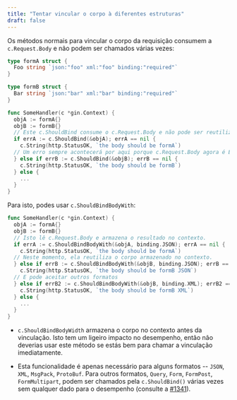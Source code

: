 ```yaml
---
title: "Tentar vincular o corpo à diferentes estruturas"
draft: false
---
```


Os métodos normais para vincular o corpo da requisição consumem a `c.Request.Body` e não podem ser chamados várias vezes:

```go
type formA struct {
  Foo string `json:"foo" xml:"foo" binding:"required"`
}

type formB struct {
  Bar string `json:"bar" xml:"bar" binding:"required"`
}

func SomeHandler(c *gin.Context) {
  objA := formA{}
  objB := formB{}
  // Este c.ShouldBind consume o c.Request.Body e não pode ser reutilizado.
  if errA := c.ShouldBind(&objA); errA == nil {
    c.String(http.StatusOK, `the body should be formA`)
  // Um erro sempre acontecerá por aqui porque c.Request.Body agora é EOF
  } else if errB := c.ShouldBind(&objB); errB == nil {
    c.String(http.StatusOK, `the body should be formB`)
  } else {
    ...
  }
}
```

Para isto, podes usar `c.ShouldBindBodyWith`:

```go
func SomeHandler(c *gin.Context) {
  objA := formA{}
  objB := formB{}
  // Isto lê c.Request.Body e armazena o resultado no contexto.
  if errA := c.ShouldBindBodyWith(&objA, binding.JSON); errA == nil {
    c.String(http.StatusOK, `the body should be formA`)
  // Neste momento, ela reutiliza o corpo armazenado no contexto.
  } else if errB := c.ShouldBindBodyWith(&objB, binding.JSON); errB == nil {
    c.String(http.StatusOK, `the body should be formB JSON`)
  // E pode aceitar outros formatos
  } else if errB2 := c.ShouldBindBodyWith(&objB, binding.XML); errB2 == nil {
    c.String(http.StatusOK, `the body should be formB XML`)
  } else {
    ...
  }
}
```

* `c.ShouldBindBodyWidth` armazena o corpo no contexto antes da vinculação. Isto tem um ligeiro impacto no desempenho, então não deverias usar este método se estás bem para chamar a vinculação imediatamente.

* Esta funcionalidade é apenas necessário para alguns formatos -- `JSON`, `XML`, `MsgPack`, `ProtoBuf`. Para outros formatos, `Query`, `Form`, `FormPost`, `FormMultipart`, podem ser chamados pela `c.ShouldBind()` várias vezes sem qualquer dado para o desempenho (consulte a [#1341](https://github.com/gin-gonic/gin/pull/1341)).

